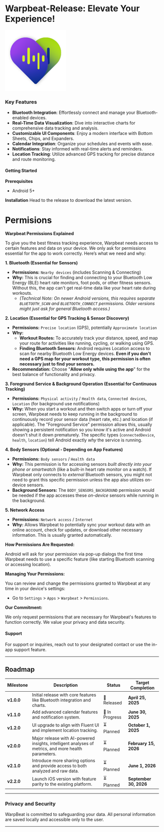 # Warpbeat-Release: Elevate Your Experience!


<img src="https://github.com/TarshidSmartTextiles/Warpbeat-Release/blob/main/warpbeaticon.svg" alt="Warpbeat Icon" width="200"/>

### **Key Features**
- **Bluetooth Integration**: Effortlessly connect and manage your Bluetooth-enabled devices.
- **Real-Time Data Visualization**: Dive into interactive charts for comprehensive data tracking and analysis.
- **Customizable UI Components**: Enjoy a modern interface with Bottom Sheets, Chips, and Expanders.
- **Calendar Integration**: Organize your schedules and events with ease.
- **Notifications**: Stay informed with real-time alerts and reminders.
- **Location Tracking**: Utilize advanced GPS tracking for precise distance and route monitoring.

#### **Getting Started**

**Prerequisites**
- Android 5+

**Installation**
Head to the release to download the latest version.
# **Permisions**

**Warpbeat Permissions Explained**

To give you the best fitness tracking experience, Warpbeat needs access to certain features and data on your device. We only ask for permissions essential for the app to work correctly. Here’s what we need and why:

**1. Bluetooth (Essential for Sensors)**

*   **Permissions:** `Nearby devices` (includes Scanning & Connecting)
*   **Why:** This is crucial for finding and connecting to your Bluetooth Low Energy (BLE) heart rate monitors, foot pods, or other fitness sensors. Without this, the app can't get real-time data like your heart rate during workouts.
    *   *(Technical Note: On newer Android versions, this requires separate `BLUETOOTH_SCAN` and `BLUETOOTH_CONNECT` permissions. Older versions might just ask for general Bluetooth access.)*

**2. Location (Essential for GPS Tracking & Sensor Discovery)**

*   **Permissions:** `Precise location` (GPS), potentially `Approximate location`
*   **Why:**
    *   **Workout Routes:** To accurately track your distance, speed, and map your route for activities like running, cycling, or walking using GPS.
    *   **Finding Bluetooth Sensors:** Android requires Location access to scan for nearby Bluetooth Low Energy devices. **Even if you don't need a GPS map for your workout type, this permission is often necessary just to find your sensors.**
*   **Recommendation:** Choose "**Allow only while using the app**" for the best balance of functionality and privacy.

**3. Foreground Service & Background Operation (Essential for Continuous Tracking)**

*   **Permissions:** `Physical activity` / `Health data`, `Connected devices`, `Location` (for background use notifications)
*   **Why:** When you start a workout and then switch apps or turn off your screen, Warpbeat needs to keep running in the background to continuously record your sensor data (heart rate, etc.) and location (if applicable). The "Foreground Service" permission allows this, usually showing a persistent notification so you know it's active and Android doesn't shut it down prematurely. The specific types (`connectedDevice`, `health`, `location`) tell Android exactly *why* the service is running.

**4. Body Sensors (Optional - Depending on App Features)**

*   **Permissions:** `Body sensors` / `Health data`
*   **Why:** This permission is for accessing sensors *built directly into your phone or smartwatch* (like a built-in heart rate monitor on a watch). If Warpbeat only connects to *external* Bluetooth sensors, you might not need to grant this specific permission unless the app also utilizes on-device sensors.
*   **Background Sensors:** The `BODY_SENSORS_BACKGROUND` permission would be needed if the app accesses these *on-device* sensors while running in the background.

**5. Network Access**

*   **Permissions:** `Network access` / `Internet`
*   **Why:** Allows Warpbeat to potentially sync your workout data with an online account, check for updates, or download other necessary information. This is usually granted automatically.

**How Permissions Are Requested:**

Android will ask for your permission via pop-up dialogs the first time Warpbeat needs to use a specific feature (like starting Bluetooth scanning or accessing location).

**Managing Your Permissions:**

You can review and change the permissions granted to Warpbeat at any time in your device's settings:

*   Go to `Settings` > `Apps` > `Warpbeat` > `Permissions`.

**Our Commitment:**

We only request permissions that are necessary for Warpbeat's features to function correctly. We value your privacy and data security.



#### **Support**

For support or inquiries, reach out to your designated contact or use the in-app support feature.

---




## Roadmap

| **Milestone** | **Description**                                                | **Status**         | **Target Completion** |
|---------------|----------------------------------------------------------------|--------------------|-----------------------|
| **v1.0.0**    | Initial release with core features like Bluetooth integration and charts. | 🚀 Released       | **April 25, 2025**    |
| **v1.1.0**    | Add advanced calendar features and notification system.        | 🚧 In Progress     | **June 30, 2025**     |
| **v1.2.0**    | UI upgrade to align with Fluent UI and implement location tracking. | ⏳ Planned         | **October 1, 2025**   |
| **v2.0.0**    | Major release with AI-powered insights, intelligent analyses of metrics, and more health parameters. | ⏳ Planned         | **February 15, 2026** |
| **v2.1.0**    | Introduce more sharing options and provide access to both analyzed and raw data. | ⏳ Planned         | **June 1, 2026**      |
| **v2.2.0**    | Launch iOS version with feature parity to the existing platform. | ⏳ Planned         | **September 30, 2026**|


---

### **Privacy and Security**

WarpBeat is committed to safeguarding your data. All personal information are saved locally and accessible only to the user.

---


